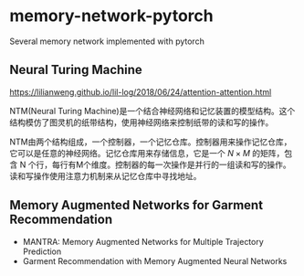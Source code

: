 # memory-network-pytorch

Several memory network implemented with pytorch

## Neural Turing Machine

https://lilianweng.github.io/lil-log/2018/06/24/attention-attention.html

NTM(Neural Turing Machine)是一个结合神经网络和记忆装置的模型结构。这个结构模仿了图灵机的纸带结构，使用神经网络来控制纸带的读和写的操作。

NTM由两个结构组成，一个控制器，一个记忆仓库。控制器用来操作记忆仓库，它可以是任意的神经网络。记忆仓库用来存储信息，它是一个 $N \times M$ 的矩阵，包含 N 个行，每行有M个维度。控制器的每一次操作是并行的一组读和写的操作。读和写操作使用注意力机制来从记忆仓库中寻找地址。

## Memory Augmented Networks for Garment Recommendation

* MANTRA: Memory Augmented Networks for Multiple Trajectory Prediction
* Garment Recommendation with Memory Augmented Neural Networks

